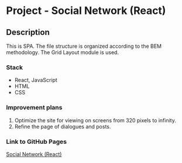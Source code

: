 # Project - Social Network (React)

## Description

This is SPA. The file structure is organized according to the BEM methodology. The Grid Layout module is used.

### Stack

* React, JavaScript
* HTML
* CSS

### Improvement plans

1. Optimize the site for viewing on screens from 320 pixels to infinity. 
2. Refine the page of dialogues and posts.

### Link to GitHub Pages

[Social Network (React)](https://zvmarina.github.io/social-network-react/#/users)
